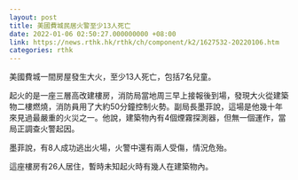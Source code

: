 ```yaml
---
layout: post
title: 美國費城民居火警至少13人死亡
date: 2022-01-06 02:50:27.000000000 +08:00
link: https://news.rthk.hk/rthk/ch/component/k2/1627532-20220106.htm
categories: rthk
---
```


美國費城一間房屋發生大火，至少13人死亡，包括7名兒童。

起火的是一座三層高改建樓房，消防局當地周三早上接報後到場，發現大火從建築物二樓燃燒，消防員用了大約50分鐘控制火勢。副局長墨菲說，這場是他幾十年來見過最嚴重的火災之一。他說，建築物內有4個煙霧探測器，但無一個運作，當局正調查火警起因。

墨菲說，有8人成功逃出火場，火警中還有兩人受傷，情況危殆。

這座樓房有26人居住，暫時未知起火時有幾人在建築物內。
